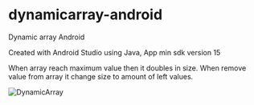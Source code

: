 # dynamicarray-android
Dynamic array Android

Created with Android Studio using Java,
App min sdk version 15

When array reach maximum value then it doubles in size.
When remove value from array it change size to amount of left values.

![DynamicArray](https://user-images.githubusercontent.com/9658881/71325830-2129cc00-24fb-11ea-9df2-b1c17cbee463.png)

